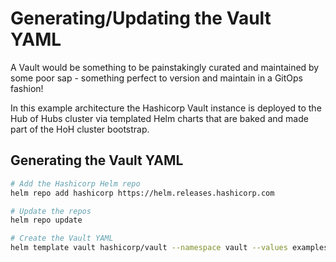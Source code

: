 # Generating/Updating the Vault YAML

A Vault would be something to be painstakingly curated and maintained by some poor sap - something perfect to version and maintain in a GitOps fashion!

In this example architecture the Hashicorp Vault instance is deployed to the Hub of Hubs cluster via templated Helm charts that are baked and made part of the HoH cluster bootstrap.

## Generating the Vault YAML

```bash
# Add the Hashicorp Helm repo
helm repo add hashicorp https://helm.releases.hashicorp.com

# Update the repos
helm repo update

# Create the Vault YAML
helm template vault hashicorp/vault --namespace vault --values examples/vault-helm-values.yml > hub-of-hubs/bootstrap/install-hashicorp-vault/10_mappedChart.yml
```